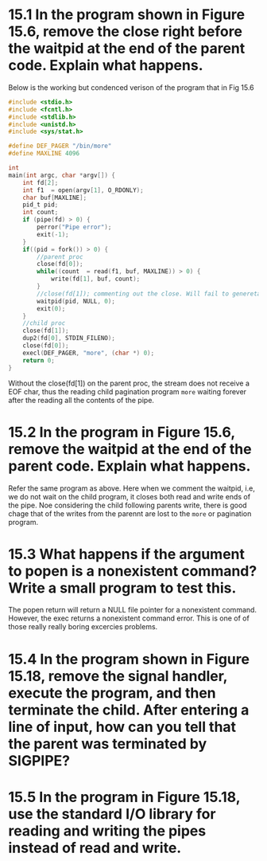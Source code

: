 # 15.1 In the program shown in Figure 15.6, remove the close right before the waitpid at the end of the parent code. Explain what happens.
Below is the working but condenced verison of the program that in Fig 15.6
```c 
#include <stdio.h>
#include <fcntl.h>
#include <stdlib.h>
#include <unistd.h>
#include <sys/stat.h>

#define DEF_PAGER "/bin/more"
#define MAXLINE 4096

int
main(int argc, char *argv[]) {
    int fd[2];
    int f1  = open(argv[1], O_RDONLY);
    char buf[MAXLINE];
    pid_t pid;
    int count;
    if (pipe(fd) > 0) {
        perror("Pipe error");
        exit(-1);
    }
    if((pid = fork()) > 0) {
        //parent proc
        close(fd[0]);
        while((count  = read(f1, buf, MAXLINE)) > 0) {
            write(fd[1], buf, count);
        }
        //close(fd[1]); commenting out the close. Will fail to genereta the EOF char
        waitpid(pid, NULL, 0);
        exit(0);
    }
    //child proc
    close(fd[1]);
    dup2(fd[0], STDIN_FILENO);
    close(fd[0]);
    execl(DEF_PAGER, "more", (char *) 0);
    return 0;
}
```
Without the close(fd[1]) on the parent proc, the stream does not receive a EOF char, thus the reading child pagination program ```more``` waiting forever after the reading all the contents of the pipe.

# 15.2 In the program in Figure 15.6, remove the waitpid at the end of the parent code. Explain what happens.
Refer the same program as above.
Here when we comment the waitpid, i.e, we do not wait on the child program, it closes both read and write ends of the pipe. Noe considering the child following parents write, there is good chage that of the writes from the parennt are lost to the ```more``` or pagination program.

# 15.3 What happens if the argument to popen is a nonexistent command? Write a small program to test this.
The popen return will return a NULL file pointer for a nonexistent command. However, the exec returns a  nonexistent command error. This is one of of those really really boring excercies problems.

# 15.4 In the program shown in Figure 15.18, remove the signal handler, execute the program, and then terminate the child. After entering a line of input, how can you tell that the parent was terminated by SIGPIPE?

# 15.5 In the program in Figure 15.18, use the standard I/O library for reading and writing the pipes instead of read and write.

